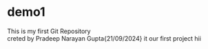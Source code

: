 # demo1
This is my first Git Repository
<br>
creted by Pradeep Narayan Gupta{21/09/2024}
it our first project
hii